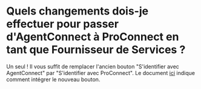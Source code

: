 # Quels changements dois-je effectuer pour passer d'AgentConnect à ProConnect en tant que Fournisseur de Services ?

Un seul ! Il vous suffit de remplacer l'ancien bouton "S'identifier avec AgentConnect" par "S'identifier avec ProConnect". Le document [ici](./bouton_proconnect.md) indique comment intégrer le nouveau bouton.

